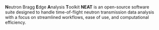 **N**eutron Bragg **E**dge **A**nalysis **T**oolkit **NEAT** is an open-source software suite designed to handle time-of-flight neutron transmission data analysis with a focus on streamlined workflows, ease of use, and computational efficiency.
